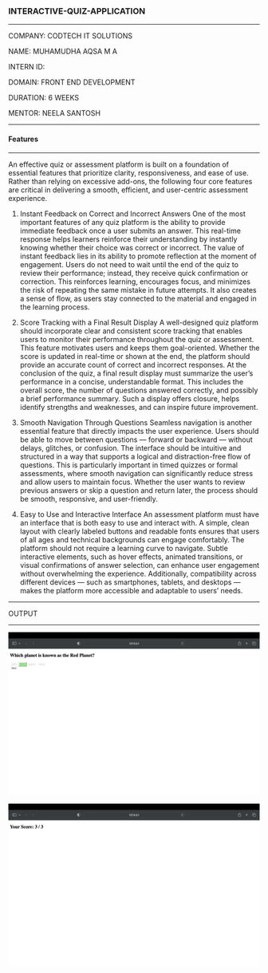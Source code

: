 ### **INTERACTIVE-QUIZ-APPLICATION**  

---  


COMPANY: CODTECH IT SOLUTIONS

NAME: MUHAMUDHA AQSA M A

INTERN ID: 

DOMAIN: FRONT END DEVELOPMENT

DURATION: 6 WEEKS

MENTOR: NEELA SANTOSH

---  

#### **Features**  

---  

An effective quiz or assessment platform is built on a foundation of essential features that prioritize clarity, responsiveness, and ease of use. Rather than relying on excessive add-ons, the following four core features are critical in delivering a smooth, efficient, and user-centric assessment experience.

1. Instant Feedback on Correct and Incorrect Answers
One of the most important features of any quiz platform is the ability to provide immediate feedback once a user submits an answer. This real-time response helps learners reinforce their understanding by instantly knowing whether their choice was correct or incorrect. The value of instant feedback lies in its ability to promote reflection at the moment of engagement. Users do not need to wait until the end of the quiz to review their performance; instead, they receive quick confirmation or correction. This reinforces learning, encourages focus, and minimizes the risk of repeating the same mistake in future attempts. It also creates a sense of flow, as users stay connected to the material and engaged in the learning process.

2. Score Tracking with a Final Result Display
A well-designed quiz platform should incorporate clear and consistent score tracking that enables users to monitor their performance throughout the quiz or assessment. This feature motivates users and keeps them goal-oriented. Whether the score is updated in real-time or shown at the end, the platform should provide an accurate count of correct and incorrect responses. At the conclusion of the quiz, a final result display must summarize the user’s performance in a concise, understandable format. This includes the overall score, the number of questions answered correctly, and possibly a brief performance summary. Such a display offers closure, helps identify strengths and weaknesses, and can inspire future improvement.

3. Smooth Navigation Through Questions
Seamless navigation is another essential feature that directly impacts the user experience. Users should be able to move between questions — forward or backward — without delays, glitches, or confusion. The interface should be intuitive and structured in a way that supports a logical and distraction-free flow of questions. This is particularly important in timed quizzes or formal assessments, where smooth navigation can significantly reduce stress and allow users to maintain focus. Whether the user wants to review previous answers or skip a question and return later, the process should be smooth, responsive, and user-friendly.

4. Easy to Use and Interactive Interface
An assessment platform must have an interface that is both easy to use and interact with. A simple, clean layout with clearly labeled buttons and readable fonts ensures that users of all ages and technical backgrounds can engage comfortably. The platform should not require a learning curve to navigate. Subtle interactive elements, such as hover effects, animated transitions, or visual confirmations of answer selection, can enhance user engagement without overwhelming the experience. Additionally, compatibility across different devices — such as smartphones, tablets, and desktops — makes the platform more accessible and adaptable to users’ needs.


--- 


OUTPUT

---  


![Quiz Application Screenshot](quizapplication.png)

![Quiz Application Screenshot](score.png)
